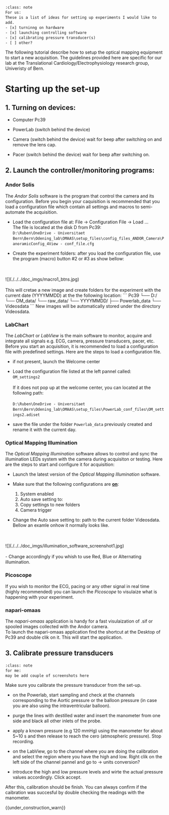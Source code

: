 ```{admonition} Note
:class: note
For us:
These is a list of ideas for setting up experiments I would like to add.
- [x] turninng on hardware 
- [x] launching controlling software
- [x] calibrating pressure transducer(s)
- [ ] other?
```
The following tutorial describe how to setup the optical mapping equipment to start a new acquisition.
The guidelines provided here are specific for our lab at the Translational Cardiology/Electrophysiology research group, Univeristy of Bern.

# Starting up the set-up 

## 1. Turning on devices:

- Computer Pc39

- PowerLab (switch behind the device)

- Camera (switch behind the device) wait for beep after switching on and remove the lens cap.

- Pacer (switch behind the device) wait for beep after switching on.

## 2. Launch the controller/monitoring programs:


### **Andor Solis**

The *Andor Solis* software is the program that control the camera and its configuration. Before you begin your caquisition is recommended that you load a configuration file which contain all settings and macros to semi-automate the acquisition.

- Load the configuration file at: File -> Configuration File -> Load ... <br>The file is located at the disk D from Pc39: <br>`D:\Ruben\OneDrive - Universitaet Bern\Bern\Odening_lab\OMAAS\setup_files\config_files_ANDOR_Camera\PanoramicConfig_4View - conf_file.cfg`<br>

- Create the experiment folders: after you load the configuration file, use the program (macro) button #2 or #3 as show bellow: 
<br>
<br>![](./../../doc_imgs/macro1_btns.jpg)<br>
<br>
This will cretae a new image and create folders for the experiment with the current date (YYYYMMDD) at the the following location:
    ```
    Pc39
        └── D:/
            └── OM_data/
                └── raw_data/
                    └── YYYYMMDD/
                        ├── Powerlab_data
                        └── Videosdata
    ```
New images will be automatically stored under the directory Videosdata.


### **LabChart**

The *LabChart* or *LabView* is the main software to monitor, acquire and integrate all signals e.g. ECG, camera, pressure transducers, pacer, etc. Before you start an acquisition, it is recommended to load a configuration file with predefined settings. Here are the steps to load a configuration file.

- if not present, launch the Welcome center

- Load the configuration file listed at the left pannel called:<br>
`OM_settings2`<br> <br>
If it does not pop up at the welcome center, you can located at the following path:<br><br>
`D:\Ruben\OneDrive - Universitaet Bern\Bern\Odening_lab\OMAAS\setup_files\PowerLab_conf_files\OM_settings2.adiset`

- save the file under the folder `Powerlab_data` previously created  and rename it with the current day.

### **Optical Mapping Illumination**

The *Optical Mapping Illumination* software allows to control and sync the  illumination LEDs system with the camera during acquisiton or testing. Here are the steps to start and configure it for acquisition:

- Launch the latest version of the *Optical Mapping Illumination* software.

- Make sure that the following configurations are <u>**on**</u>:<br>
    1. System enabled
    2. Auto save setting to:
    3. Copy settings to new folders
    4. Camera trigger

- Change the Auto save setting to: path to the current folder Videosdata. Bellow an examle onhow it normally looks like.
<br>
<br>![](./../../doc_imgs/illumination_software_screenshot1.jpg)<br>
<br>
- Change accordingly if you whish to use Red, Blue or Alternating illumination.

### **Picoscope**

If you wish to monitor the ECG, pacing or any other signal in real time (highly recommended) you can launch the *Picoscope* to visulaize what is happening with your experiment.

### **napari-omaas**

The *napari-omaas* application is handy for a fast visulaization of .sif or spooled images collected with the Andor camera.<br>
To launch the napari-omaas application find the shortcut at the Desktop of Pc39 and double clik on it. This will start the application.


## 3. Calibrate pressure transducers

```{admonition} Note
:class: note
for me:
may be add couple of screenshots here
```

Make sure you calibrate the pressure transducer from the set-up.

- on the Powerlab, start sampling and check at the channels corresponding to the Aortic pressure or the balloon pressure (in case you are also using the intraventricular balloon).

- purge the lines with destilled water and insert the manometer from one side and black all other inlets of the probe.

- apply a known pressure (e.g 120 mmHg) using the manometer for about 5~10 s and then release to reach the cero (atmospheric pressure). Stop recording.

- on the LabView, go to the channel where you are doing the calibration and select the region where you have the high and low. Right clik on the left side of the channel pannel and go to -> units conversion?

- introduce the high and low pressure levels and wirte the actual pressure values accordingly. Click accept.

After this, calibration should be finish. You can always confirm if the caibration was succesful by double checking the readings with the manometer.


{{under_construction_warn}}